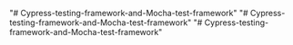 "# Cypress-testing-framework-and-Mocha-test-framework" 
"# Cypress-testing-framework-and-Mocha-test-framework" 
"# Cypress-testing-framework-and-Mocha-test-framework" 
